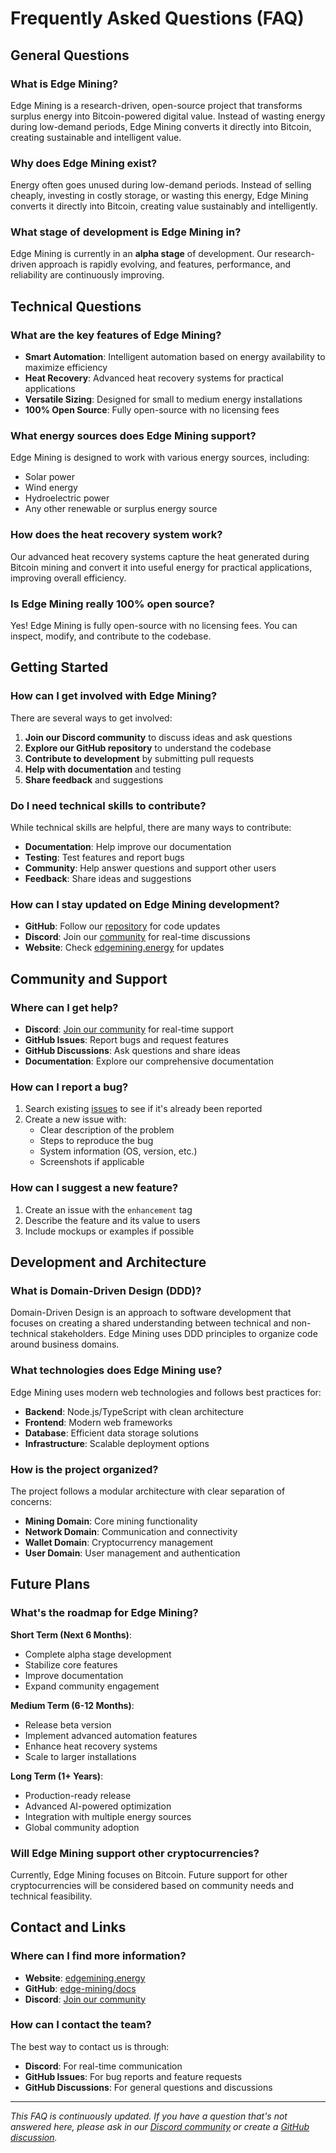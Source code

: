 # Frequently Asked Questions (FAQ)

## General Questions

### What is Edge Mining?

Edge Mining is a research-driven, open-source project that transforms surplus energy into Bitcoin-powered digital value. Instead of wasting energy during low-demand periods, Edge Mining converts it directly into Bitcoin, creating sustainable and intelligent value.

### Why does Edge Mining exist?

Energy often goes unused during low-demand periods. Instead of selling cheaply, investing in costly storage, or wasting this energy, Edge Mining converts it directly into Bitcoin, creating value sustainably and intelligently.

### What stage of development is Edge Mining in?

Edge Mining is currently in an **alpha stage** of development. Our research-driven approach is rapidly evolving, and features, performance, and reliability are continuously improving.

## Technical Questions

### What are the key features of Edge Mining?

- **Smart Automation**: Intelligent automation based on energy availability to maximize efficiency
- **Heat Recovery**: Advanced heat recovery systems for practical applications
- **Versatile Sizing**: Designed for small to medium energy installations
- **100% Open Source**: Fully open-source with no licensing fees

### What energy sources does Edge Mining support?

Edge Mining is designed to work with various energy sources, including:
- Solar power
- Wind energy
- Hydroelectric power
- Any other renewable or surplus energy source

### How does the heat recovery system work?

Our advanced heat recovery systems capture the heat generated during Bitcoin mining and convert it into useful energy for practical applications, improving overall efficiency.

### Is Edge Mining really 100% open source?

Yes! Edge Mining is fully open-source with no licensing fees. You can inspect, modify, and contribute to the codebase.

## Getting Started

### How can I get involved with Edge Mining?

There are several ways to get involved:

1. **Join our Discord community** to discuss ideas and ask questions
2. **Explore our GitHub repository** to understand the codebase
3. **Contribute to development** by submitting pull requests
4. **Help with documentation** and testing
5. **Share feedback** and suggestions

### Do I need technical skills to contribute?

While technical skills are helpful, there are many ways to contribute:
- **Documentation**: Help improve our documentation
- **Testing**: Test features and report bugs
- **Community**: Help answer questions and support other users
- **Feedback**: Share ideas and suggestions

### How can I stay updated on Edge Mining development?

- **GitHub**: Follow our [repository](https://github.com/edge-mining) for code updates
- **Discord**: Join our [community](https://discord.com/invite/VQa9UY5SsS) for real-time discussions
- **Website**: Check [edgemining.energy](https://edgemining.energy) for updates

## Community and Support

### Where can I get help?

- **Discord**: [Join our community](https://discord.gg/edgemining) for real-time support
- **GitHub Issues**: Report bugs and request features
- **GitHub Discussions**: Ask questions and share ideas
- **Documentation**: Explore our comprehensive documentation

### How can I report a bug?

1. Search existing [issues](https://github.com/edge-mining/docs/issues) to see if it's already been reported
2. Create a new issue with:
   - Clear description of the problem
   - Steps to reproduce the bug
   - System information (OS, version, etc.)
   - Screenshots if applicable

### How can I suggest a new feature?

1. Create an issue with the `enhancement` tag
2. Describe the feature and its value to users
3. Include mockups or examples if possible

## Development and Architecture

### What is Domain-Driven Design (DDD)?

Domain-Driven Design is an approach to software development that focuses on creating a shared understanding between technical and non-technical stakeholders. Edge Mining uses DDD principles to organize code around business domains.

### What technologies does Edge Mining use?

Edge Mining uses modern web technologies and follows best practices for:
- **Backend**: Node.js/TypeScript with clean architecture
- **Frontend**: Modern web frameworks
- **Database**: Efficient data storage solutions
- **Infrastructure**: Scalable deployment options

### How is the project organized?

The project follows a modular architecture with clear separation of concerns:
- **Mining Domain**: Core mining functionality
- **Network Domain**: Communication and connectivity
- **Wallet Domain**: Cryptocurrency management
- **User Domain**: User management and authentication

## Future Plans

### What's the roadmap for Edge Mining?

**Short Term (Next 6 Months)**:
- Complete alpha stage development
- Stabilize core features
- Improve documentation
- Expand community engagement

**Medium Term (6-12 Months)**:
- Release beta version
- Implement advanced automation features
- Enhance heat recovery systems
- Scale to larger installations

**Long Term (1+ Years)**:
- Production-ready release
- Advanced AI-powered optimization
- Integration with multiple energy sources
- Global community adoption

### Will Edge Mining support other cryptocurrencies?

Currently, Edge Mining focuses on Bitcoin. Future support for other cryptocurrencies will be considered based on community needs and technical feasibility.

## Contact and Links

### Where can I find more information?

- **Website**: [edgemining.energy](https://edgemining.energy)
- **GitHub**: [edge-mining/docs](https://github.com/edge-mining/docs)
- **Discord**: [Join our community](https://discord.gg/edgemining)

### How can I contact the team?

The best way to contact us is through:
- **Discord**: For real-time communication
- **GitHub Issues**: For bug reports and feature requests
- **GitHub Discussions**: For general questions and discussions

---

*This FAQ is continuously updated. If you have a question that's not answered here, please ask in our [Discord community](https://discord.gg/edgemining) or create a [GitHub discussion](https://github.com/edge-mining/docs/discussions).* 